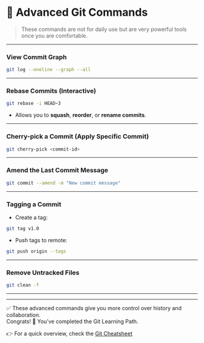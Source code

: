# 🔧 Advanced Git Commands

> These commands are not for daily use but are very powerful tools once you are comfortable.

---

### View Commit Graph

```bash
git log --oneline --graph --all
```

---

### Rebase Commits (Interactive)

```bash
git rebase -i HEAD~3
```

- Allows you to **squash**, **reorder**, or **rename commits**.

---

### Cherry-pick a Commit (Apply Specific Commit)

```bash
git cherry-pick <commit-id>
```

---

### Amend the Last Commit Message

```bash
git commit --amend -m "New commit message"
```

---

### Tagging a Commit

- Create a tag:

```bash
git tag v1.0
```

- Push tags to remote:

```bash
git push origin --tags
```

---

### Remove Untracked Files

```bash
git clean -f
```

---

---

✅ These advanced commands give you more control over history and collaboration.  
Congrats! 🎉 You’ve completed the Git Learning Path.

👉 For a quick overview, check the [Git Cheatsheet](./cheatsheet.md)
